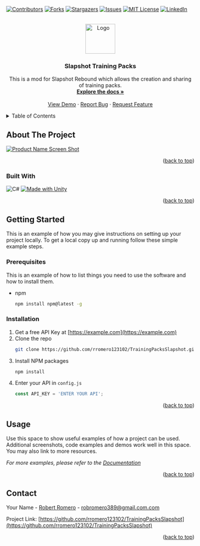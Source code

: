 <!-- Improved compatibility of back to top link: See: https://github.com/othneildrew/Best-README-Template/pull/73 -->
<a name="readme-top"></a>
<!--
*** Thanks for checking out the Best-README-Template. If you have a suggestion
*** that would make this better, please fork the repo and create a pull request
*** or simply open an issue with the tag "enhancement".
*** Don't forget to give the project a star!
*** Thanks again! Now go create something AMAZING! :D
-->



<!-- PROJECT SHIELDS -->
<!--
*** I'm using markdown "reference style" links for readability.
*** Reference links are enclosed in brackets [ ] instead of parentheses ( ).
*** See the bottom of this document for the declaration of the reference variables
*** for contributors-url, forks-url, etc. This is an optional, concise syntax you may use.
*** https://www.markdownguide.org/basic-syntax/#reference-style-links
-->
[![Contributors][contributors-shield]][contributors-url]
[![Forks][forks-shield]][forks-url]
[![Stargazers][stars-shield]][stars-url]
[![Issues][issues-shield]][issues-url]
[![MIT License][license-shield]][license-url]
[![LinkedIn][linkedin-shield]][linkedin-url]



<!-- PROJECT LOGO -->
<br />
<div align="center">
  <a href="https://github.com/rromero123102/TrainingPacksSlapshot">
    <img src="images/logo.png" alt="Logo" width="80" height="80">
  </a>

<h3 align="center">Slapshot Training Packs</h3>

  <p align="center">
    This is a mod for Slapshot Rebound which allows the creation and sharing of training packs.
    <br />
    <a href="https://github.com/rromero123102/TrainingPacksSlapshot"><strong>Explore the docs »</strong></a>
    <br />
    <br />
    <a href="https://www.nexusmods.com/slapshotrebound/mods/3">View Demo</a>
    ·
    <a href="https://github.com/rromero123102/TrainingPacksSlapshot/issues">Report Bug</a>
    ·
    <a href="https://github.com/rromero123102/TrainingPacksSlapshot/issues">Request Feature</a>
  </p>
</div>



<!-- TABLE OF CONTENTS -->
<details>
  <summary>Table of Contents</summary>
  <ol>
    <li>
      <a href="#about-the-project">About The Project</a>
      <ul>
        <li><a href="#built-with">Built With</a></li>
      </ul>
    </li>
    <li>
      <a href="#getting-started">Getting Started</a>
      <ul>
        <li><a href="#prerequisites">Prerequisites</a></li>
        <li><a href="#installation">Installation</a></li>
      </ul>
    </li>
    <li><a href="#usage">Usage</a></li>
    <li><a href="#contact">Contact</a></li>
  </ol>
</details>



<!-- ABOUT THE PROJECT -->
## About The Project

[![Product Name Screen Shot][product-screenshot]](https://example.com)


<p align="right">(<a href="#readme-top">back to top</a>)</p>



### Built With

![C#](https://img.shields.io/badge/c%23-%23239120.svg?style=for-the-badge&logo=csharp&logoColor=white)
[![Made with Unity](https://img.shields.io/badge/Made%20with-Unity-57b9d3.svg?style=for-the-badge&logo=unity)](https://unity3d.com)

<p align="right">(<a href="#readme-top">back to top</a>)</p>



<!-- GETTING STARTED -->
## Getting Started

This is an example of how you may give instructions on setting up your project locally.
To get a local copy up and running follow these simple example steps.

### Prerequisites

This is an example of how to list things you need to use the software and how to install them.
* npm
  ```sh
  npm install npm@latest -g
  ```

### Installation

1. Get a free API Key at [https://example.com](https://example.com)
2. Clone the repo
   ```sh
   git clone https://github.com/rromero123102/TrainingPacksSlapshot.git
   ```
3. Install NPM packages
   ```sh
   npm install
   ```
4. Enter your API in `config.js`
   ```js
   const API_KEY = 'ENTER YOUR API';
   ```

<p align="right">(<a href="#readme-top">back to top</a>)</p>



<!-- USAGE EXAMPLES -->
## Usage

Use this space to show useful examples of how a project can be used. Additional screenshots, code examples and demos work well in this space. You may also link to more resources.

_For more examples, please refer to the [Documentation](https://example.com)_

<p align="right">(<a href="#readme-top">back to top</a>)</p>




<!-- CONTACT -->
## Contact

Your Name - [Robert Romero][linkedin-url] - robromero389@gmail.com.com

Project Link: [https://github.com/rromero123102/TrainingPacksSlapshot](https://github.com/rromero123102/TrainingPacksSlapshot)

<p align="right">(<a href="#readme-top">back to top</a>)</p>





<!-- MARKDOWN LINKS & IMAGES -->
<!-- https://www.markdownguide.org/basic-syntax/#reference-style-links -->
[contributors-shield]: https://img.shields.io/github/contributors/rromero123102/TrainingPacksSlapshot.svg?style=for-the-badge
[contributors-url]: https://github.com/rromero123102/TrainingPacksSlapshot/graphs/contributors
[forks-shield]: https://img.shields.io/github/forks/rromero123102/TrainingPacksSlapshot.svg?style=for-the-badge
[forks-url]: https://github.com/rromero123102/TrainingPacksSlapshot/network/members
[stars-shield]: https://img.shields.io/github/stars/rromero123102/TrainingPacksSlapshot.svg?style=for-the-badge
[stars-url]: https://github.com/rromero123102/TrainingPacksSlapshot/stargazers
[issues-shield]: https://img.shields.io/github/issues/rromero123102/TrainingPacksSlapshot.svg?style=for-the-badge
[issues-url]: https://github.com/rromero123102/TrainingPacksSlapshot/issues
[license-shield]: https://img.shields.io/github/license/rromero123102/TrainingPacksSlapshot.svg?style=for-the-badge
[license-url]: https://github.com/rromero123102/TrainingPacksSlapshot/blob/master/LICENSE.txt
[linkedin-shield]: https://img.shields.io/badge/-LinkedIn-black.svg?style=for-the-badge&logo=linkedin&colorB=555
[linkedin-url]: https://linkedin.com/in/robert-romero-a61403291
[product-screenshot]: images/screenshot.png
